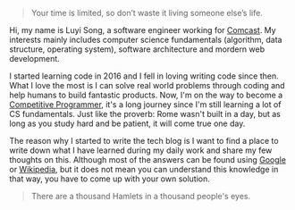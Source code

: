 > Your time is limited, so don’t waste it living someone else’s life.   

Hi, my name is Luyi Song, a software engineer working for [Comcast](https://my.xfinity.com/). My interests mainly includes computer science fundamentals (algorithm, data structure, operating system), software architecture and mordern web development. 

I started learning code in 2016 and I fell in loving writing code since then. What I love the most is I can solve real world problems through coding and help humans to build fantastic products. Now, I'm on the way to become a [Competitive Programmer](https://en.wikipedia.org/wiki/Competitive_programming), it's a long journey since I'm still learning a lot of CS fundamentals. Just like the proverb: Rome wasn't built in a day, but as long as you study hard and be patient, it will come true one day.

The reason why I started to write the tech blog is I want to find a place to write down what I have learned during my daily work and share my few thoughts on this. Although most of the answers can be found using [Google](https://www.google.com/) or [Wikipedia](https://www.wikipedia.org/), but it does not mean you can understand this knowledge in that way, you have to come up with your own solution.

> There are a thousand Hamlets in a thousand people's eyes.